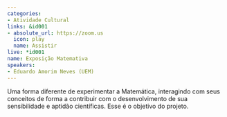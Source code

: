 ```yaml
---
categories:
- Atividade Cultural
links: &id001
- absolute_url: https://zoom.us
  icon: play
  name: Assistir
live: *id001
name: Exposição Matemativa
speakers:
- Eduardo Amorim Neves (UEM)
---
```


Uma forma diferente de experimentar a Matemática, interagindo com seus conceitos de forma a contribuir com o desenvolvimento de sua sensibilidade e aptidão científicas. Esse é o objetivo do projeto.